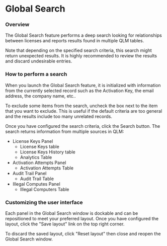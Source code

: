 # Global Search

### Overview

The Global Search feature performs a deep search looking for relationships between licenses and reports results found in multiple QLM tables.&#x20;

Note that depending on the specified search criteria, this search might return unexpected results. It is highly recommended to review the results and discard undesirable entries.

### How to perform a search

When you launch the Global Search feature, it is initialized with information from the currently selected record such as the Activation Key, the email address, the company name, etc..

To exclude some items from the search, uncheck the box next to the item that you want to exclude. This is useful if the default criteria are too general and the results include too many unrelated records.

Once you have configured the search criteria, click the Search button. The search returns information from multiple sources in QLM:

* License Keys Panel
  * License Keys table
  * License Keys History table
  * Analytics Table
* Activation Attempts Panel
  * Activation Attempts Table
* Audit Trail Panel
  * Audit Trail Table
* Illegal Computes Panel
  * Illegal Computers Table

### Customizing the user interface

Each panel in the Global Search window is dockable and can be repositioned to meet your preferred layout. Once you have configured the layout, click the "Save layout" link on the top right corner.

To discard the saved layout, click "Reset layout" then close and reopen the Global Search window.

